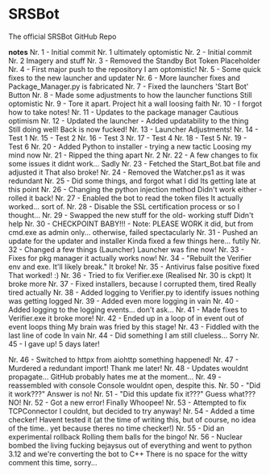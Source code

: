 # SRSBot
 The official SRSBot GitHub Repo
 
**notes**
Nr. 1 -  Initial commit Nr. 1                                       ultimately optomistic
Nr. 2 -  Initial commit Nr. 2                                       Imagery and stuff
Nr. 3 -  Removed the Standby Bot Token Placeholder
Nr. 4 -  First major push to the repository                         I am optomistic! 
Nr. 5 -  Some quick fixes to the new launcher and updater
Nr. 6 -  More launcher fixes and Package_Manager.py is fabricated
Nr. 7 -  Fixed the launchers 'Start Bot' Button
Nr. 8 -  Made some adjustments to how the launcher functions        Still optomistic
Nr. 9 -  Tore it apart. Project hit a wall                          loosing faith
Nr. 10 - I forgot how to take notes!
Nr. 11 - Updates to the package manager                             Cautious optimism
Nr. 12 - Updated the launcher - Added updatability to the thing     Still doing well! Back is now fucked! 
Nr. 13 - Launcher Adjustments!
Nr. 14 - Test 1
Nr. 15 - Test 2
Nr. 16 - Test 3
Nr. 17 - Test 4
Nr. 18 - Test 5
Nr. 19 - Test 6
Nr. 20 - Added Python to installer - trying a new tactic            Loosing my mind now
Nr. 21 - Ripped the thing apart Nr. 2
Nr. 22 - A few changes to fix some issues                           it didnt work... Sadly
Nr. 23 - Fetched the Start_Bot.bat file and adjusted it             That also broke! 
Nr. 24 - Removed the Watcher.ps1 as it was redundant
Nr. 25 - Did some things, and forgot what I did                     Its getting late at this point
Nr. 26 - Changing the python injection method                       Didn't work either - rolled it back! 
Nr. 27 - Enabled the bot to read the token files                    It actually worked... sort of. 
Nr. 28 - Disable the SSL certification process                      or so I thought... 
Nr. 29 - Swapped the new stuff for the old- working stuff           Didn't help
Nr. 30 - CHECKPOINT BABY!!! - Note: PLEASE WORK                     it did, but from cmd.exe as admin only... otherwise, failed spectacularly
Nr. 31 - Pushed an update for the updater and installer             Kinda fixed a few things here... futily
Nr. 32 - Changed a few things (Launcher)                            Launcher was fine now!
Nr. 33 - Fixes for pkg manager                                      it actually works now! 
Nr. 34 - "Rebuilt the Verifier env and exe. It'll likely break."    It broke!
Nr. 35 - Antivirus false positive fixed                             That worked! :) 
Nr. 36 - Tried to fix Verifier.exe (Realised Nr. 30 is ckpt)        It broke more
Nr. 37 - Fixed installers, because I corrupted them, tired          Really tired actually
Nr. 38 - Added logging to Verifier.py to identify issues            nothing was getting logged
Nr. 39 - Added even more logging                                    in vain
Nr. 40 - Added logging to the logging events...                     don't ask... 
Nr. 41 - Made fixes to Verifier.exe                                 it broke more! 
Nr. 42 - Ended up in a loop of in event out of event loops thing    My brain was fried by this stage! 
Nr. 43 - Fiddled with the last line of code                         In vain
Nr. 44 - Did something                                              I am still clueless... Sorry
Nr. 45 - I gave up!                                                 5 days later! 

Nr. 46 - Switched to httpx from aiohttp                             something happened! 
Nr. 47 - Murdered a redundant import!                               Thank me later! 
Nr. 48 - Updates wouldnt propagate...                               GitHub probably hates me at the moment... 
Nr. 49 - reassembled with console                                   Console wouldnt open, despite this. 
Nr. 50 - "Did it work???"                                           Answer is no! 
Nr. 51 - "Did this update fix it???"                                Guess what??? NO!
Nr. 52 - Got a new error! Finally                                   Whoopee! 
Nr. 53 - Attempted to fix TCPConnector                              I couldnt, but decided to try anyway! 
Nr. 54 - Added a time checker!                                      Havent tested it (at the time of writing this, but of course, no idea of the time.. yet because theres no time checker!)
Nr. 55 - Did an experimental rollback                               Rolling them balls for the bingo!
Nr. 56 - Nuclear bombed the living fucking bejaysus out of everything and went to python 3.12 and we're converting the bot to C++
                                                                    There is no space for the witty comment this time, sorry... 
